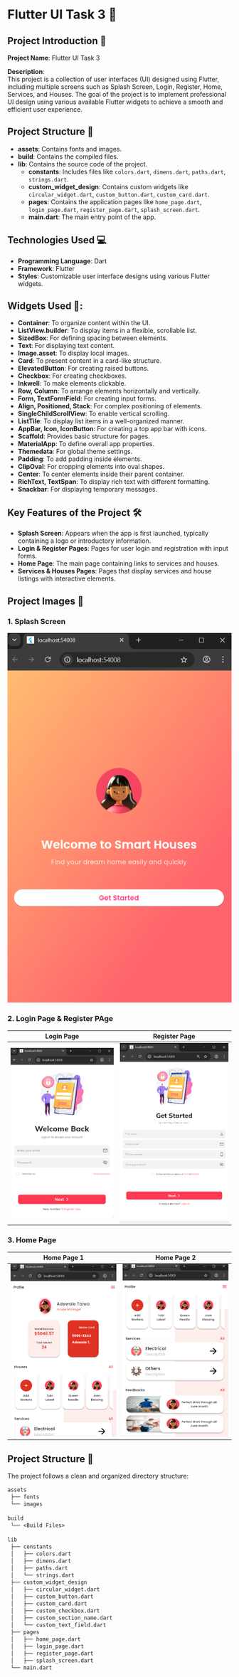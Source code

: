 # Flutter UI Task 3 🚀

## Project Introduction 🎯

**Project Name**: Flutter UI Task 3

**Description**:  
This project is a collection of user interfaces (UI) designed using Flutter, including multiple screens such as Splash Screen, Login, Register, Home, Services, and Houses. The goal of the project is to implement professional UI design using various available Flutter widgets to achieve a smooth and efficient user experience.

## Project Structure 📂

- **assets**: Contains fonts and images.
- **build**: Contains the compiled files.
- **lib**: Contains the source code of the project.
  - **constants**: Includes files like `colors.dart`, `dimens.dart`, `paths.dart`, `strings.dart`.
  - **custom_widget_design**: Contains custom widgets like `circular_widget.dart`, `custom_button.dart`, `custom_card.dart`.
  - **pages**: Contains the application pages like `home_page.dart`, `login_page.dart`, `register_page.dart`, `splash_screen.dart`.
  - **main.dart**: The main entry point of the app.

## Technologies Used 💻

- **Programming Language**: Dart
- **Framework**: Flutter
- **Styles**: Customizable user interface designs using various Flutter widgets.

## Widgets Used 🔧:

- **Container**: To organize content within the UI.
- **ListView.builder**: To display items in a flexible, scrollable list.
- **SizedBox**: For defining spacing between elements.
- **Text**: For displaying text content.
- **Image.asset**: To display local images.
- **Card**: To present content in a card-like structure.
- **ElevatedButton**: For creating raised buttons.
- **Checkbox**: For creating checkboxes.
- **Inkwell**: To make elements clickable.
- **Row, Column**: To arrange elements horizontally and vertically.
- **Form, TextFormField**: For creating input forms.
- **Align, Positioned, Stack**: For complex positioning of elements.
- **SingleChildScrollView**: To enable vertical scrolling.
- **ListTile**: To display list items in a well-organized manner.
- **AppBar, Icon, IconButton**: For creating a top app bar with icons.
- **Scaffold**: Provides basic structure for pages.
- **MaterialApp**: To define overall app properties.
- **Themedata**: For global theme settings.
- **Padding**: To add padding inside elements.
- **ClipOval**: For cropping elements into oval shapes.
- **Center**: To center elements inside their parent container.
- **RichText, TextSpan**: To display rich text with different formatting.
- **Snackbar**: For displaying temporary messages.

## Key Features of the Project 🛠️

- **Splash Screen**: Appears when the app is first launched, typically containing a logo or introductory information.
- **Login & Register Pages**: Pages for user login and registration with input forms.
- **Home Page**: The main page containing links to services and houses.
- **Services & Houses Pages**: Pages that display services and house listings with interactive elements.

## Project Images 📸

### 1. Splash Screen 

![Splash Screen](assets/images/splash_screen.png) 

### 2. Login Page & Register PAge 

| Login Page | Register Page |
| --- | --- |
| ![Login Page](assets/images/login_page.png) | ![Register Page](assets/images/register_page.png) |

### 3. Home Page

| Home Page 1 | Home Page 2 |
| --- | --- |
| ![Home Page 1](assets/images/home_page1.png) | ![Home Page 1](assets/images/home_page2.png) |

## Project Structure 📁

The project follows a clean and organized directory structure:

```plaintext
assets
 ├── fonts
 └── images

build
 └── <Build Files>

lib
 ├── constants
 │   ├── colors.dart
 │   ├── dimens.dart
 │   ├── paths.dart
 │   └── strings.dart
 ├── custom_widget_design
 │   ├── circular_widget.dart
 │   ├── custom_button.dart
 │   ├── custom_card.dart
 │   ├── custom_checkbox.dart
 │   ├── custom_section_name.dart
 │   └── custom_text_field.dart
 ├── pages
 │   ├── home_page.dart
 │   ├── login_page.dart
 │   ├── register_page.dart
 │   ├── splash_screen.dart
 └── main.dart
